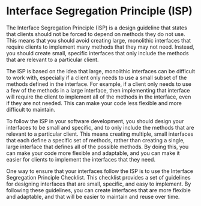 # Interface Segregation Principle (ISP)

The Interface Segregation Principle (ISP) is a design guideline that states that
clients should not be forced to depend on methods they do not use. This means
that you should avoid creating large, monolithic interfaces that require clients
to implement many methods that they may not need. Instead, you should create
small, specific interfaces that only include the methods that are relevant to a
particular client.

The ISP is based on the idea that large, monolithic interfaces can be difficult
to work with, especially if a client only needs to use a small subset of the
methods defined in the interface. For example, if a client only needs to use a
few of the methods in a large interface, then implementing that interface will
require the client to implement all of the methods in the interface, even if
they are not needed. This can make your code less flexible and more difficult to
maintain.

To follow the ISP in your software development, you should design your
interfaces to be small and specific, and to only include the methods that are
relevant to a particular client. This means creating multiple, small interfaces
that each define a specific set of methods, rather than creating a single, large
interface that defines all of the possible methods. By doing this, you can make
your code more flexible and adaptable, and you can make it easier for clients to
implement the interfaces that they need.

One way to ensure that your interfaces follow the ISP is to use the Interface
Segregation Principle Checklist. This checklist provides a set of guidelines for
designing interfaces that are small, specific, and easy to implement. By
following these guidelines, you can create interfaces that are more flexible and
adaptable, and that will be easier to maintain and reuse over time.
